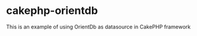 cakephp-orientdb
================

This is an example of using OrientDb as datasource in CakePHP framework